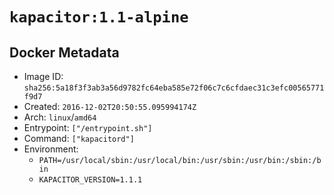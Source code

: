# `kapacitor:1.1-alpine`

## Docker Metadata

- Image ID: `sha256:5a18f3f3ab3a56d9782fc64eba585e72f06c7c6cfdaec31c3efc00565771f9d7`
- Created: `2016-12-02T20:50:55.095994174Z`
- Arch: `linux`/`amd64`
- Entrypoint: `["/entrypoint.sh"]`
- Command: `["kapacitord"]`
- Environment:
  - `PATH=/usr/local/sbin:/usr/local/bin:/usr/sbin:/usr/bin:/sbin:/bin`
  - `KAPACITOR_VERSION=1.1.1`
